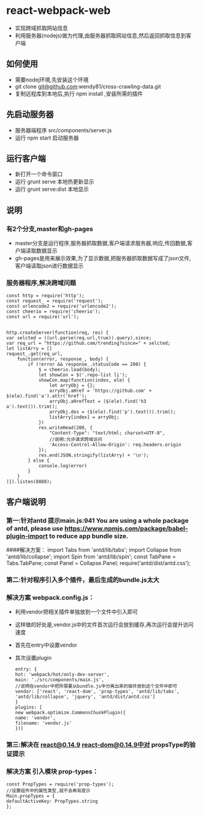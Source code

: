 # react-webpack-web
* 实现跨域抓取网站信息
* 利用服务器(nodejs)做为代理,由服务器抓取网站信息,然后返回抓取信息到客户端

## 如何使用
* 需要nodej环境,先安装这个环境
* git clone git@github.com:wendy81/cross-crawling-data.git
* 复制远程库到本地后,执行 npm install ,安装所需的插件

## 先启动服务器
* 服务器端程序  src/components/server.js
* 运行 npm start 启动服务器

## 运行客户端
* 新打开一个命令窗口 
* 运行 grunt serve 本地热更新显示
* 运行 grunt serve:dist 本地显示

## 说明
### 有2个分支,master和gh-pages
* master分支是运行程序,服务器抓取数据,客户端请求服务器,响应,传回数据,客户端读取数据显示
* gh-pages是用来展示效果,为了显示数据,把服务器抓取数据写成了json文件,客户端读取json进行数据显示


### 服务器程序,解决跨域问题

	const http = require('http');
	const request_ = require('request');
	const urlencode2 = require('urlencode2');
	const cheerio = require('cheerio');
	const url = require('url');
	
		
	http.createServer(function(req, res) {
    var selcted = ((url.parse(req.url,true)).query).since;
    var req_url = "https://github.com/trending?since=" + selcted;
    let listArry = []
    request_.get(req_url,
        function(error, response_, body) {
            if (!error && response_.statusCode == 200) {
                $ = cheerio.load(body);
                let showCon = $('.repo-list li');
                showCon.map(function(index, ele) {
                    let arryObj = {};
                    arryObj.aHref = 'https://github.com' + $(ele).find('a').attr('href');
                    arryObj.aHrefText = ($(ele).find('h3 a').text()).trim();
                    arryObj.des = ($(ele).find('p').text()).trim();
                    listArry[index] = arryObj;
                })
                res.writeHead(200, {
                    "Content-Type": "text/html; charset=UTF-8",
                    //说明:允许请求跨域访问
                    'Access-Control-Allow-Origin': req.headers.origin
                });
                res.end(JSON.stringify(listArry) + '\n');
            } else {
                console.log(error)
            }
        }
    )}).listen(8888);


## 客户端说明

###  第一:针对antd 提示main.js:941 You are using a whole package of antd, please use https://www.npmjs.com/package/babel-plugin-import to reduce app bundle size.

####解决方案：
	import Tabs from 'antd/lib/tabs';
	import Collapse from 'antd/lib/collapse';
	import Spin from 'antd/lib/spin';
	const TabPane = Tabs.TabPane;
	const Panel = Collapse.Panel;
	require('antd/dist/antd.css');

###  第二:针对程序引入多个插件，最后生成的bundle.js太大


###  解决方案 webpack.config.js：
* 利用vendor把相关插件单独放到一个文件中引入即可
* 这样做的好处是,vendor.js中的文件首次运行会放到缓存,再次运行会提升访问速度
* 首先在entry中设置vendor
* 其次设置plugin


	  entry: {
      hot: 'webpack/hot/only-dev-server',
      main: './src/components/main.js',
      //说明在vendor中把所需要从bundle.js中分离出来的插件放到这个文件中即可
      vendor: ['react', 'react-dom', 'prop-types', 'antd/lib/tabs', 'antd/lib/collapse', 'jquery', 'antd/dist/antd.css']
      }
      plugins: [
      new webpack.optimize.CommonsChunkPlugin({
      name: 'vendor',
      filename: 'vendor.js'
      })]
      
###  第三:解决在 react@0.14.9 react-dom@0.14.9中对 propsType的验证提示
	
###  解决方案 引入模块 prop-types：

    const PropTypes = require('prop-types');
	//设置组件中的属性类型,就不会再有提示
	Main.propTypes = {
	defaultActiveKey: PropTypes.string
	};
	   
